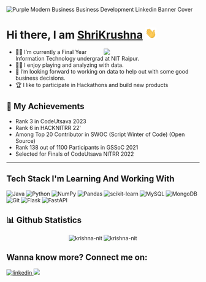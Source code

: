 ![Purple Modern Business Business Development Linkedin Banner Cover](https://user-images.githubusercontent.com/73196470/161052563-0ddba6da-611d-4387-97cc-0c64e0fb6a7e.gif)


# Hi there, I am [ShriKrushna](https://www.linkedin.com/in/krishna-nit/) <img src="https://github.com/AnjaliPatle/AnjaliPatle/blob/main/Hi.gif" width="30px"> 

<img src="https://media.giphy.com/media/JrXas5ecb4FkwbFpIE/giphy.gif" width="250px" align="right"/>


- 👨‍🎓 I’m currently a Final Year Information Technology undergrad at NIT Raipur.
- 👩‍💻 I enjoy playing and analyzing with data.
- 🤝 I’m looking forward to working on data to help out with some good business decisions.
- 🏆 I like to participate in Hackathons and build new products


 ## 🚀 My Achievements
 - Rank 3 in CodeUtsava 2023
 - Rank 6 in HACKNITRR 22'
 - Among Top 20 Contributor in SWOC (Script Winter of Code) (Open Source)
 - Rank 138 out of 1100 Participants in GSSoC 2021
 - Selected for Finals of CodeUtsava NITRR 2022
 
 <hr/>
 
 ## Tech Stack I'm Learning And Working With
  
 ![Java](https://img.shields.io/badge/java-%23ED8B00.svg?style=for-the-badge&logo=java&logoColor=white)
 ![Python](https://img.shields.io/badge/python-3670A0?style=for-the-badge&logo=python&logoColor=ffdd54)
 ![NumPy](https://img.shields.io/badge/numpy-%23013243.svg?style=for-the-badge&logo=numpy&logoColor=white)
 ![Pandas](https://img.shields.io/badge/pandas-%23150458.svg?style=for-the-badge&logo=pandas&logoColor=white)
 ![scikit-learn](https://img.shields.io/badge/scikit--learn-%23F7931E.svg?style=for-the-badge&logo=scikit-learn&logoColor=white)
 ![MySQL](https://img.shields.io/badge/mysql-%2300f.svg?style=for-the-badge&logo=mysql&logoColor=white)
 ![MongoDB](https://img.shields.io/badge/MongoDB-%234ea94b.svg?style=for-the-badge&logo=mongodb&logoColor=white)
 ![Git](https://img.shields.io/badge/git-%23F05033.svg?style=for-the-badge&logo=git&logoColor=white)
 ![Flask](https://img.shields.io/badge/flask-%23000.svg?style=for-the-badge&logo=flask&logoColor=white)
 ![FastAPI](https://img.shields.io/badge/FastAPI-005571?style=for-the-badge&logo=fastapi)

 
<h2 align="left">📊 Github Statistics </h2>
<p align="center">

<img src="https://github-readme-streak-stats.herokuapp.com/?user=krishna-nit&theme=tokyonight" alt="krishna-nit" />
<img src="https://github-readme-stats.vercel.app/api?username=krishna-nit&show_icons=true&hide_border=true&theme=tokyonight" alt="krishna-nit" />

</p>

## Wanna know more? Connect me on:

<a href="https://www.linkedin.com/in/krishna-nit/" target="_blank">
<img src=https://img.shields.io/badge/linkedin-%231E77B5.svg?&style=for-the-badge&logo=linkedin&logoColor=white alt=linkedin style="margin-bottom: 5px;" />
</a>
<a href = "mailto:krish30jan@gmail.com" target = "_blank">
<img src="https://img.shields.io/badge/gmail-D14836?&style=for-the-badge&logo=gmail&logoColor=white" />
</a>
  

